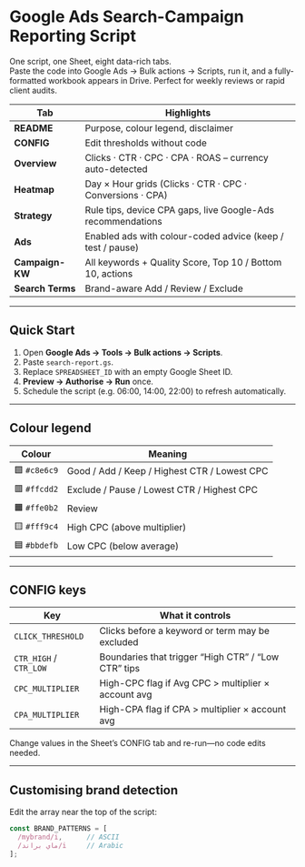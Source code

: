 # Google Ads Search-Campaign Reporting Script

One script, one Sheet, eight data-rich tabs.  
Paste the code into Google Ads → Bulk actions → Scripts, run it, and a
fully-formatted workbook appears in Drive. Perfect for weekly reviews
or rapid client audits.

| Tab | Highlights |
|-----|------------|
| **README** | Purpose, colour legend, disclaimer |
| **CONFIG** | Edit thresholds without code |
| **Overview** | Clicks · CTR · CPC · CPA · ROAS – currency auto-detected |
| **Heatmap** | Day × Hour grids (Clicks · CTR · CPC · Conversions · CPA) |
| **Strategy** | Rule tips, device CPA gaps, live Google-Ads recommendations |
| **Ads** | Enabled ads with colour-coded advice (keep / test / pause) |
| **Campaign-KW** | All keywords + Quality Score, Top 10 / Bottom 10, actions |
| **Search Terms** | Brand-aware Add / Review / Exclude |

---

## Quick Start

1. Open **Google Ads → Tools → Bulk actions → Scripts**.  
2. Paste `search-report.gs`.  
3. Replace `SPREADSHEET_ID` with an empty Google Sheet ID.  
4. **Preview → Authorise → Run** once.  
5. Schedule the script (e.g. 06:00, 14:00, 22:00) to refresh automatically.

---

## Colour legend

| Colour | Meaning |
|--------|---------|
| 🟩 `#c8e6c9` | Good / Add / Keep / Highest CTR / Lowest CPC |
| 🟥 `#ffcdd2` | Exclude / Pause / Lowest CTR / Highest CPC |
| 🟧 `#ffe0b2` | Review |
| 🟨 `#fff9c4` | High CPC (above multiplier) |
| 🟦 `#bbdefb` | Low CPC (below average) |

---

## CONFIG keys

| Key | What it controls |
|-----|------------------|
| `CLICK_THRESHOLD` | Clicks before a keyword or term may be excluded |
| `CTR_HIGH` / `CTR_LOW` | Boundaries that trigger “High CTR” / “Low CTR” tips |
| `CPC_MULTIPLIER` | High-CPC flag if Avg CPC > multiplier × account avg |
| `CPA_MULTIPLIER` | High-CPA flag if CPA > multiplier × account avg |

Change values in the Sheet’s CONFIG tab and re-run—no code edits needed.

---

## Customising brand detection

Edit the array near the top of the script:

```js
const BRAND_PATTERNS = [
  /mybrand/i,      // ASCII
  /ماي براند/i     // Arabic
];
